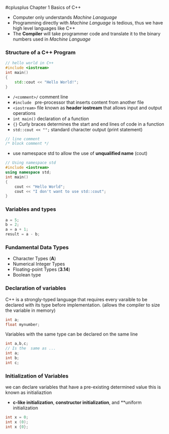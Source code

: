 #cplusplus Chapter 1 Basics of C++

* Computer only understands *Machine Lanaguage*
* Programming directly with *Machine Language* is tedious, thus we have high level languages like C++
* The **Compiler** will take programmer code and translate it to the binary numbers used in *Machine Language*

### Structure of a C++ Program
```c++
// hello world in C++
#include <iostream>
int main()
{
    std::cout << "Hello World!";
}
```
* `/<comment>/` comment line
* `#include ` pre-processor that inserts content from another file
* `<iostream>` file known as **header iostream** that allows input and output operations
* `int main()` declaration of a function
* `{}` Curly braces determines the start and end lines of code in a function
* `std::cout << "";` standard character output (print statement)

```c++
// line comment
/* block comment */
```
* use namespace std to allow the use of **unqualified name** (cout)
```c++
// Using namespace std
#include <iostream>
using namespace std;
int main()
{
    cout << "Hello World";
    cout << "I don't want to use std::cout";
}
```
### Variables and types
```c++
a = 5;
b = 2;
a = a + 1;
result = a - b;
```
### Fundamental Data Types
* Character Types (**A**)
* Numerical Integer Types
* Floating-point Types (**3.14**)
* Boolean type

### Declaration of variables
C++ is a strongly-typed language that requires every varaible to be declared with its type before implementation. (allows the compiler to size the variable in memory)
```cpp
int a;
float mynumber;
```
Variables with the same type can be declared on the same line
```cpp
int a,b,c;
// Is the  same as ...
int a;
int b;
int c;
```
### Initialization of Variables
we can declare variables that have a pre-existing determined value this is known as initialiaztion
* **c-like initialization**, **constructor initialization**, and **uniform initialization
```cpp
int x = 0;
int x (0);
int x {0};

